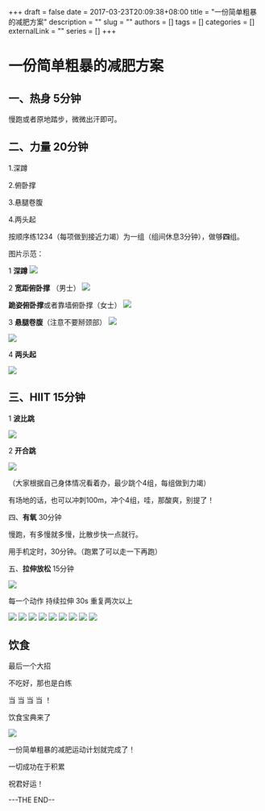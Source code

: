 +++
draft = false
date = 2017-03-23T20:09:38+08:00
title = "一份简单粗暴的减肥方案"
description = ""
slug = ""
authors = []
tags = []
categories = []
externalLink = ""
series = []
+++



# **一份简单粗暴的减肥方案**



## 一、热身 5分钟

慢跑或者原地踏步，微微出汗即可。



## 二、力量 20分钟

1.深蹲

2.俯卧撑

3.悬腿卷腹

4.两头起



按顺序练1234（每项做到接近力竭）为一组（组间休息3分钟），做够**四**组。



图片示范：

1 **深蹲**
![](https://oss.sssmoe.com/wp-content/uploads202406062136128.gif)


2 **宽距俯卧撑** （男士）
![](https://oss.sssmoe.com/wp-content/uploads202406062136129.gif)


**跪姿俯卧撑**或者靠墙俯卧撑（女士）
![](https://oss.sssmoe.com/wp-content/uploads202406062136130.gif)



3 **悬腿卷腹**（注意不要掰颈部）
![](https://oss.sssmoe.com/wp-content/uploads202406062136131.gif)

![](https://oss.sssmoe.com/wp-content/uploads202406062136132.gif)



4 **两头起**

![](https://oss.sssmoe.com/wp-content/uploads202406062136133.gif)






## 三、HIIT  15分钟



1 **波比跳**


![](https://oss.sssmoe.com/wp-content/uploads202406062136134.gif)

2 **开合跳**

![](https://oss.sssmoe.com/wp-content/uploads202406062136135.gif)

（大家根据自己身体情况看着办，最少跳个4组，每组做到力竭）

有场地的话，也可以冲刺100m，冲个4组，哇，那酸爽，别提了！



四、**有氧**  30分钟

慢跑，有多慢就多慢，比散步快一点就行。

用手机定时，30分钟。（跑累了可以走一下再跑）



五、**拉伸放松** 15分钟 

![](https://oss.sssmoe.com/wp-content/uploads202406062136136.gif)

每一个动作 持续拉伸 30s 重复两次以上

![](https://oss.sssmoe.com/wp-content/uploads202406062136137.gif)
![](https://oss.sssmoe.com/wp-content/uploads202406062136138.gif)
![](https://oss.sssmoe.com/wp-content/uploads202406062136139.gif)
![](https://oss.sssmoe.com/wp-content/uploads202406062136140.gif)
![](https://oss.sssmoe.com/wp-content/uploads202406062136141.gif)
![](https://oss.sssmoe.com/wp-content/uploads202406062136142.gif)
![](https://oss.sssmoe.com/wp-content/uploads202406062136143.gif)
![](https://oss.sssmoe.com/wp-content/uploads202406062136144.gif)
![](https://oss.sssmoe.com/wp-content/uploads202406062136145.gif)


## 饮食
最后一个大招

不吃好，那也是白练

当 当 当 当 ！

饮食宝典来了

![](https://oss.sssmoe.com/wp-content/uploads202406062136146.jpg)

一份简单粗暴的减肥运动计划就完成了！

一切成功在于积累

祝君好运！



---THE END--